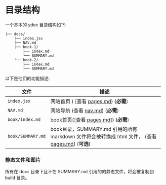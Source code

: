 # 目录结构

一个基本的 ydoc 目录结构如下:

```
├── docs/
    ├── index.jsx
    ├── NAV.md
    ├── book-1/
        ├── index.md
        └── SUMMARY.md
    └── book-2/
        ├── index.md
        ├── SUMMARY.md
```

以下是他们的功能描述:

| 文件 | 描述 |
| -------- | ----------- |
| `index.jsx` | 网站首页 ( [查看 [pages.md](pages.md#home)) (**必需**) |
| `NAV.md` | 网站导航 (查看 [nav.md](nav.md)) (**必需**) |
| `book/index.md` | book首页([查看 [pages.md](pages.md#page)]) (**必需**) |
| `book/SUMMARY.md` | book目录，SUMMARY.md 引用的所有 markdown 文件将会被转换成 html 文件， (查看 [pages.md](pages.md)) (__可选__) |


### 静态文件和图片

所有在 docs 目录下且不在 SUMMARY.md 引用的的静态文件，将会被复制到 build 目录。

